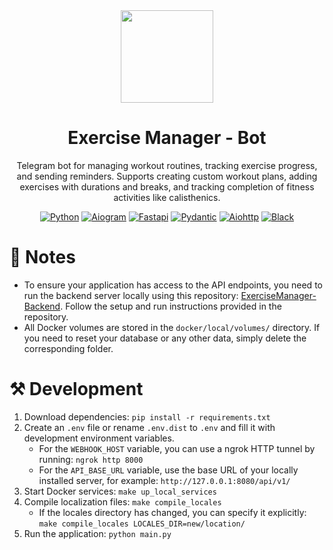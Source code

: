 <div align="center">
  <img width="148" height="148" src="https://github.com/user-attachments/assets/b8b8f3ba-d6da-414e-b5f5-339578b498a8"/>
  <h1>Exercise Manager - Bot</h1>
  <p>Telegram bot for managing workout routines, tracking exercise progress, and sending reminders. Supports creating custom workout plans, adding exercises with durations and breaks, and tracking completion of fitness activities like calisthenics.</p>

[![Python](https://img.shields.io/badge/Python-3.12-3777A7?style=flat-square)](https://www.python.org/)
[![Aiogram](https://img.shields.io/badge/Aiogram-3.13.1-009CFB?style=flat-square)](https://aiogram.dev/)
[![Fastapi](https://img.shields.io/badge/FastAPI-0.115.0-009688?style=flat-square)](https://fastapi.tiangolo.com/)
[![Pydantic](https://img.shields.io/badge/Pydantic-2.9.2-E92063?style=flat-square)](https://docs.pydantic.dev)
[![Aiohttp](https://img.shields.io/badge/Aiohttp-3.10.5-2C5BB4?style=flat-square)](https://docs.aiohttp.org)
[![Black](https://img.shields.io/badge/Style-Black-black?style=flat-square)](https://black.readthedocs.io/en/stable/)
</div>

# 📃 Notes
* To ensure your application has access to the API endpoints, you need to run the backend server locally using this repository: [ExerciseManager-Backend](https://github.com/FCTL3314/ExerciseManager-Backend). Follow the setup and run instructions provided in the repository.
* All Docker volumes are stored in the `docker/local/volumes/` directory. If you need to reset your database or any other data, simply delete the corresponding folder.

# ⚒️ Development
1. Download dependencies: `pip install -r requirements.txt`
2. Create an `.env` file or rename `.env.dist` to `.env` and fill it with development environment variables.
   * For the `WEBHOOK_HOST` variable, you can use a ngrok HTTP tunnel by running: `ngrok http 8000`
   * For the `API_BASE_URL` variable, use the base URL of your locally installed server, for example: `http://127.0.0.1:8080/api/v1/`
3. Start Docker services: `make up_local_services`
4. Compile localization files: `make compile_locales`
   * If the locales directory has changed, you can specify it explicitly: `make compile_locales LOCALES_DIR=new/location/`
5. Run the application: `python main.py`
